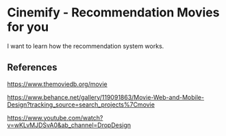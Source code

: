 # Cinemify - Recommendation Movies for you

I want to learn how the recommendation system works. 

## References

https://www.themoviedb.org/movie

https://www.behance.net/gallery/119091863/Movie-Web-and-Mobile-Design?tracking_source=search_projects%7Cmovie

https://www.youtube.com/watch?v=wKLvMJDSvA0&ab_channel=DropDesign

